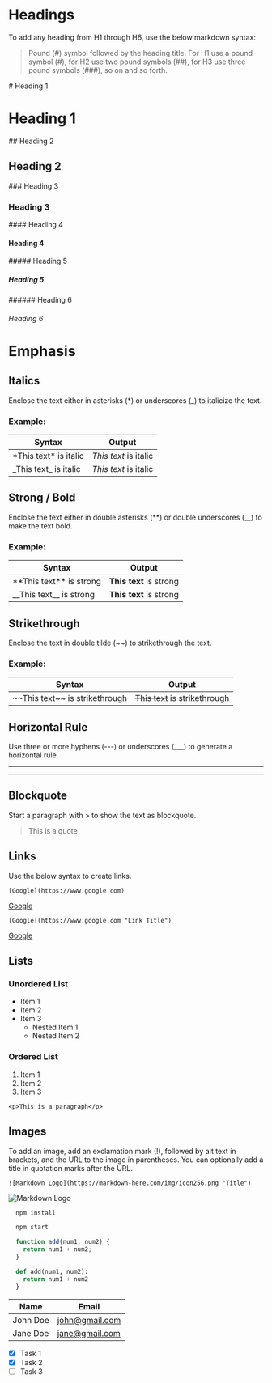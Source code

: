 <!-- Headings -->
# Headings
To add any heading from H1 through H6, use the below markdown syntax:

> Pound (#) symbol followed by the heading title. For H1 use a pound symbol (#), for H2 use two pound symbols (##), for H3 use three pound symbols (###), so on and so forth.

\# Heading 1
# Heading 1

\## Heading 2
## Heading 2

\### Heading 3
### Heading 3

\#### Heading 4
#### Heading 4

\##### Heading 5
##### Heading 5

\###### Heading 6
###### Heading 6

# Emphasis
<!-- Italics -->
## Italics
Enclose the text either in asterisks (*) or underscores (_) to italicize the text.

### Example:

| Syntax                     | Output                 |
| -------------------------- | ---------------------- |
| \*This  text\* is italic   | *This  text* is italic |
| \_This text\_ is italic    | _This text_ is italic  |

<!-- Strong -->
## Strong / Bold
Enclose the text either in double asterisks (**) or double underscores (__) to make the text bold.

### Example:

| Syntax                         | Output                    |
| ------------------------------ | ------------------------- |
| \*\*This text\*\* is strong    | **This text** is strong   |
| \_\_This text\_\_ is strong    | __This text__ is strong   |

<!-- Strikethrough -->
## Strikethrough
Enclose the text in double tilde (~~) to strikethrough the text.

### Example:

| Syntax                                | Output                           |
| ------------------------------------- | -------------------------------- |
| \~\~This text\~\~ is strikethrough    | ~~This text~~ is strikethrough   |

<!-- Horizontal Rule -->
## Horizontal Rule

Use three or more hyphens (---) or underscores (___) to generate a horizontal rule.

---
___

<!-- Blockquote -->
## Blockquote

Start a paragraph with \> to show the text as blockquote.
> This is a quote

<!-- Links -->
## Links
Use the below syntax to create links.

`
[Google](https://www.google.com)
`

[Google](https://www.google.com)

`
[Google](https://www.google.com "Link Title")
`

[Google](https://www.google.com "Google Search Engine")

## Lists
<!-- Unordered List -->
### Unordered List
* Item 1
* Item 2
* Item 3
    * Nested Item 1
    * Nested Item 2

<!-- Ordered List -->
### Ordered List
1. Item 1
1. Item 2
1. Item 3

<!-- Inline Code Block -->
`<p>This is a paragraph</p>`

<!-- Images -->
## Images

To add an image, add an exclamation mark (!), followed by alt text in brackets, and the URL to the image in parentheses. You can optionally add a title in quotation marks after the URL.

`
![Markdown Logo](https://markdown-here.com/img/icon256.png "Title")
`

![Markdown Logo](https://markdown-here.com/img/icon256.png "Icon")

<!-- Github Markdown -->

<!-- Code Blocks -->
```bash
  npm install

  npm start
```

```javascript
  function add(num1, num2) {
    return num1 + num2;
  }
```

```python
  def add(num1, num2):
    return num1 + num2
  }
```

<!-- Tables -->
| Name     | Email          |
| -------- | -------------- |
| John Doe | john@gmail.com |
| Jane Doe | jane@gmail.com |

<!-- Task Lists -->
* [x] Task 1
* [x] Task 2
* [ ] Task 3